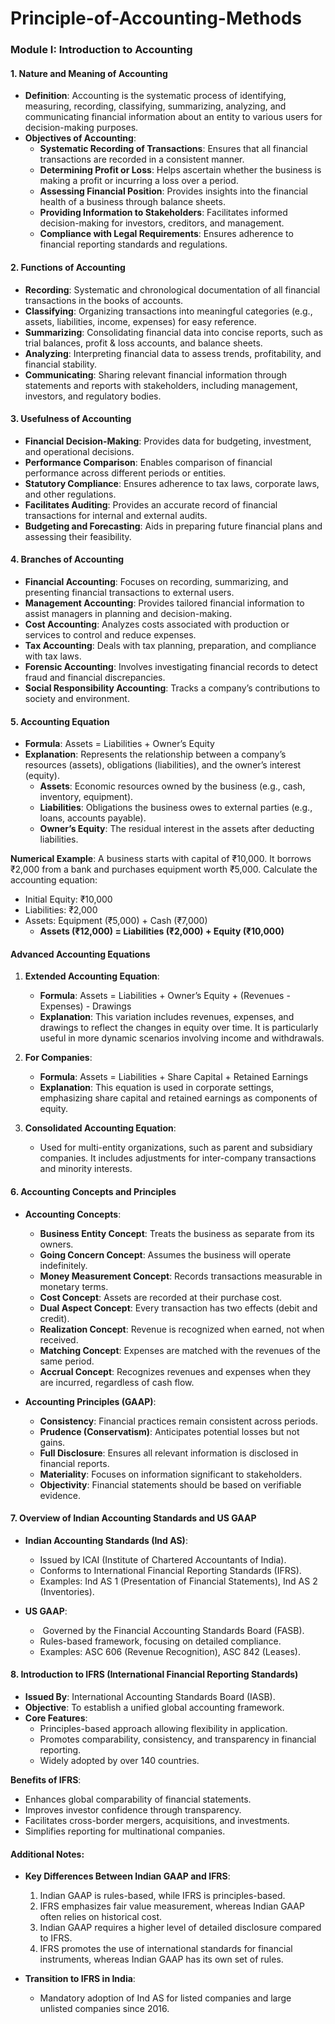 # Principle-of-Accounting-Methods

### Module I: Introduction to Accounting

#### **1. Nature and Meaning of Accounting**
       
- **Definition**: Accounting is the systematic process of identifying, measuring, recording, classifying, summarizing, analyzing, and communicating financial information about an entity to various users for decision-making purposes.
- **Objectives of Accounting**:
  - **Systematic Recording of Transactions**: Ensures that all financial transactions are recorded in a consistent manner.
  - **Determining Profit or Loss**: Helps ascertain whether the business is making a profit or incurring a loss over a period.
  - **Assessing Financial Position**: Provides insights into the financial health of a business through balance sheets.
  - **Providing Information to Stakeholders**: Facilitates informed decision-making for investors, creditors, and management.
  - **Compliance with Legal Requirements**: Ensures adherence to financial reporting standards and regulations.

#### **2. Functions of Accounting**

- **Recording**: Systematic and chronological documentation of all financial transactions in the books of accounts.
- **Classifying**: Organizing transactions into meaningful categories (e.g., assets, liabilities, income, expenses) for easy reference.
- **Summarizing**: Consolidating financial data into concise reports, such as trial balances, profit & loss accounts, and balance sheets.
- **Analyzing**: Interpreting financial data to assess trends, profitability, and financial stability.
- **Communicating**: Sharing relevant financial information through statements and reports with stakeholders, including management, investors, and regulatory bodies.

#### **3. Usefulness of Accounting**

- **Financial Decision-Making**: Provides data for budgeting, investment, and operational decisions.
- **Performance Comparison**: Enables comparison of financial performance across different periods or entities.
- **Statutory Compliance**: Ensures adherence to tax laws, corporate laws, and other regulations.
- **Facilitates Auditing**: Provides an accurate record of financial transactions for internal and external audits.
- **Budgeting and Forecasting**: Aids in preparing future financial plans and assessing their feasibility.

#### **4. Branches of Accounting**

- **Financial Accounting**: Focuses on recording, summarizing, and presenting financial transactions to external users.
- **Management Accounting**: Provides tailored financial information to assist managers in planning and decision-making.
- **Cost Accounting**: Analyzes costs associated with production or services to control and reduce expenses.
- **Tax Accounting**: Deals with tax planning, preparation, and compliance with tax laws.
- **Forensic Accounting**: Involves investigating financial records to detect fraud and financial discrepancies.
- **Social Responsibility Accounting**: Tracks a company’s contributions to society and environment.

#### **5. Accounting Equation**

- **Formula**: Assets = Liabilities + Owner’s Equity
- **Explanation**: Represents the relationship between a company’s resources (assets), obligations (liabilities), and the owner’s interest (equity).
  - **Assets**: Economic resources owned by the business (e.g., cash, inventory, equipment).
  - **Liabilities**: Obligations the business owes to external parties (e.g., loans, accounts payable).
  - **Owner’s Equity**: The residual interest in the assets after deducting liabilities.

**Numerical Example**:
A business starts with capital of ₹10,000. It borrows ₹2,000 from a bank and purchases equipment worth ₹5,000. Calculate the accounting equation:

- Initial Equity: ₹10,000
- Liabilities: ₹2,000
- Assets: Equipment (₹5,000) + Cash (₹7,000)
  - **Assets (₹12,000) = Liabilities (₹2,000) + Equity (₹10,000)**

#### **Advanced Accounting Equations**

1. **Extended Accounting Equation**:

   - **Formula**:
     Assets = Liabilities + Owner’s Equity + (Revenues - Expenses) - Drawings
   - **Explanation**: This variation includes revenues, expenses, and drawings to reflect the changes in equity over time. It is particularly useful in more dynamic scenarios involving income and withdrawals.

2. **For Companies**:

   - **Formula**:
     Assets = Liabilities + Share Capital + Retained Earnings
   - **Explanation**: This equation is used in corporate settings, emphasizing share capital and retained earnings as components of equity.

3. **Consolidated Accounting Equation**:

   - Used for multi-entity organizations, such as parent and subsidiary companies. It includes adjustments for inter-company transactions and minority interests.

#### **6. Accounting Concepts and Principles**

- **Accounting Concepts**:

  - **Business Entity Concept**: Treats the business as separate from its owners.
  - **Going Concern Concept**: Assumes the business will operate indefinitely.
  - **Money Measurement Concept**: Records transactions measurable in monetary terms.
  - **Cost Concept**: Assets are recorded at their purchase cost.
  - **Dual Aspect Concept**: Every transaction has two effects (debit and credit).
  - **Realization Concept**: Revenue is recognized when earned, not when received.
  - **Matching Concept**: Expenses are matched with the revenues of the same period.
  - **Accrual Concept**: Recognizes revenues and expenses when they are incurred, regardless of cash flow.

- **Accounting Principles (GAAP)**:

  - **Consistency**: Financial practices remain consistent across periods.
  - **Prudence (Conservatism)**: Anticipates potential losses but not gains.
  - **Full Disclosure**: Ensures all relevant information is disclosed in financial reports.
  - **Materiality**: Focuses on information significant to stakeholders.
  - **Objectivity**: Financial statements should be based on verifiable evidence.

#### **7. Overview of Indian Accounting Standards and US GAAP**

- **Indian Accounting Standards (Ind AS)**:

  - Issued by ICAI (Institute of Chartered Accountants of India).
  - Conforms to International Financial Reporting Standards (IFRS).
  - Examples: Ind AS 1 (Presentation of Financial Statements), Ind AS 2 (Inventories).

- **US GAAP**:

  -  Governed by the Financial Accounting Standards Board (FASB).
  - Rules-based framework, focusing on detailed compliance.
  - Examples: ASC 606 (Revenue Recognition), ASC 842 (Leases).

#### **8. Introduction to IFRS (International Financial Reporting Standards)**

- **Issued By**: International Accounting Standards Board (IASB).
- **Objective**: To establish a unified global accounting framework.
- **Core Features**:
  - Principles-based approach allowing flexibility in application.
  - Promotes comparability, consistency, and transparency in financial reporting.
  - Widely adopted by over 140 countries.

**Benefits of IFRS**:

- Enhances global comparability of financial statements.
- Improves investor confidence through transparency.
- Facilitates cross-border mergers, acquisitions, and investments.
- Simplifies reporting for multinational companies.

#### **Additional Notes**:

- **Key Differences Between Indian GAAP and IFRS**:
  1. Indian GAAP is rules-based, while IFRS is principles-based.
  2. IFRS emphasizes fair value measurement, whereas Indian GAAP often relies on historical cost.
  3. Indian GAAP requires a higher level of detailed disclosure compared to IFRS.
  4. IFRS promotes the use of international standards for financial instruments, whereas Indian GAAP has its own set of rules.

- **Transition to IFRS in India**:
  - Mandatory adoption of Ind AS for listed companies and large unlisted companies since 2016.

